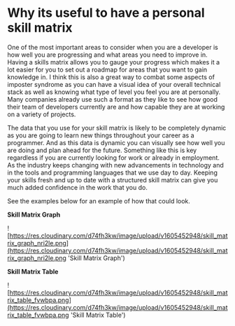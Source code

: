 # Why its useful to have a personal skill matrix

One of the most important areas to consider when you are a developer is how well you are progressing and what areas you need to improve in. Having a skills matrix allows you to gauge your progress which makes it a lot easier for you to set out a roadmap for areas that you want to gain knowledge in. I think this is also a great way to combat some aspects of imposter syndrome as you can have a visual idea of your overall technical stack as well as knowing what type of level you feel you are at personally. Many companies already use such a format as they like to see how good their team of developers currently are and how capable they are at working on a variety of projects.

The data that you use for your skill matrix is likely to be completely dynamic as you are going to learn new things throughout your career as a programmer. And as this data is dynamic you can visually see how well you are doing and plan ahead for the future. Something like this is key regardless if you are currently looking for work or already in employment. As the industry keeps changing with new advancements in technology and in the tools and programming languages that we use day to day. Keeping your skills fresh and up to date with a structured skill matrix can give you much added confidence in the work that you do.

See the examples below for an example of how that could look.

**Skill Matrix Graph**

![https://res.cloudinary.com/d74fh3kw/image/upload/v1605452948/skill_matrix_graph_nri2le.png](https://res.cloudinary.com/d74fh3kw/image/upload/v1605452948/skill_matrix_graph_nri2le.png 'Skill Matrix Graph')

**Skill Matrix Table**

![https://res.cloudinary.com/d74fh3kw/image/upload/v1605452948/skill_matrix_table_fvwbpa.png](https://res.cloudinary.com/d74fh3kw/image/upload/v1605452948/skill_matrix_table_fvwbpa.png 'Skill Matrix Table')
